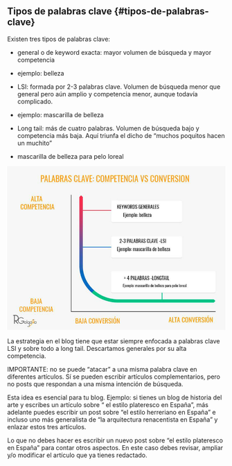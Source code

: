 ## Tipos de palabras clave {#tipos-de-palabras-clave}

Existen tres tipos de palabras clave:

*   general o de keyword exacta: mayor volumen de búsqueda y mayor competencia

*   ejemplo: belleza

*   LSI: formada por 2-3 palabras clave. Volumen de búsqueda menor que general pero aún amplio y competencia menor, aunque todavía complicado.

*   ejemplo: mascarilla de belleza

*   Long tail: más de cuatro palabras. Volumen de búsqueda bajo y competencia más baja. Aquí triunfa el dicho de “muchos poquitos hacen un muchito”

*   mascarilla de belleza para pelo loreal

![](/img/image50.png)

La estrategia en el blog tiene que estar siempre enfocada a palabras clave LSI y sobre todo a long tail. Descartamos generales por su alta competencia.

IMPORTANTE: no se puede “atacar” a una misma palabra clave en diferentes artículos. Sí se pueden escribir artículos complementarios, pero no posts que respondan a una misma intención de búsqueda.

Esta idea es esencial para tu blog. Ejemplo: si tienes un blog de historia del arte y escribes un artículo sobre “ el estilo plateresco en España”, más adelante puedes escribir un post sobre “el estilo herreriano en España” e incluso uno más generalista de “la arquitectura renacentista en España” y enlazar estos tres artículos.

Lo que no debes hacer es escribir un nuevo post sobre “el estilo plateresco en España” para contar otros aspectos. En este caso debes revisar, ampliar  y/o  modificar el artículo que ya tienes redactado.